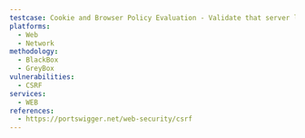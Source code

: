 ```yaml
---
testcase: Cookie and Browser Policy Evaluation - Validate that server logic does not rely solely on the Referer or Origin headers for CSRF protection, and if so, test bypass techniques (missing, spoofed, or cross-origin Referers). Web (HTTP/HTTPS) service
platforms: 
  - Web
  - Network
methodology: 
  - BlackBox
  - GreyBox
vulnerabilities:
  - CSRF
services:
  - WEB
references:
  - https://portswigger.net/web-security/csrf
---
```

